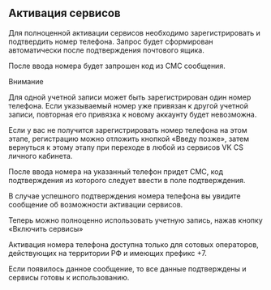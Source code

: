 ## Активация сервисов

Для полноценной активации сервисов необходимо зарегистрировать и подтвердить номер телефона. Запрос будет сформирован автоматически после подтверждения почтового ящика.

После ввода номера будет запрошен код из СМС сообщения.

Внимание

Для одной учетной записи может быть зарегистрирован один номер телефона. Если указываемый номер уже привязан к другой учетной записи, повторная его привязка к новому аккаунту будет невозможна.

Если у вас не получится зарегистрировать номер телефона на этом этапе, регистрацию можно отложить кнопкой «Введу позже», затем вернуться к этому этапу при переходе в любой из сервисов VK CS личного кабинета.

После ввода номера на указанный телефон придет СМС, код подтверждения из которого следует ввести в поле подтверждения.

В случае успешного подтверждения номера телефона вы увидите сообщение об возможности активации сервисов.

Теперь можно полноценно использовать учетную запись, нажав кнопку «Включить сервисы»

<warn>

Активация номера телефона доступна только для сотовых операторов, действующих на территории РФ и имеющих префикс +7.

Если появилось данное сообщение, то все данные подтверждены и сервисы готовы к использованию.

</warn>
